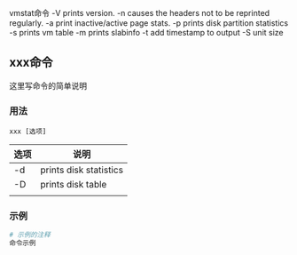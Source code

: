 vmstat命令
              -V prints version.
              -n causes the headers not to be reprinted regularly.
              -a print inactive/active page stats.
              -p prints disk partition statistics
              -s prints vm table
              -m prints slabinfo
              -t add timestamp to output
              -S unit size

## xxx命令
这里写命令的简单说明

### 用法
```
xxx [选项]
```

| 选项 | 说明
| --- | ---
| -d | prints disk statistics
| -D | prints disk table
|  | 

### 示例
```sh
# 示例的注释
命令示例

```
